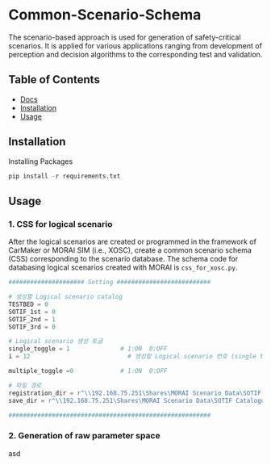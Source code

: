 # Common-Scenario-Schema

The scenario-based approach is used for generation of safety-critical scenarios. It is applied for various applications ranging from development of perception and decision algorithms to the corresponding test and validation.

## Table of Contents

- [Docs](#docs)
- [Installation](#installation)
- [Usage](#usage)

## Installation

Installing Packages

```Python
pip install -r requirements.txt
```

## Usage

### 1. CSS for logical scenario

After the logical scenarios are created or programmed in the framework of CarMaker or MORAI SIM (i.e., XOSC), create a common scenario schema (CSS) corresponding to the scenario database. 
The schema code for databasing logical scenarios created with MORAI is ```css_for_xosc.py```.

```Python
##################### Setting ##########################

# 생성할 Logical scenario catalog
TESTBED = 0
SOTIF_1st = 0
SOTIF_2nd = 1
SOTIF_3rd = 0

# Logical scenario 생성 토글
single_toggle = 1              # 1:ON  0:OFF
i = 12                           # 생성할 Logical scenario 번호 (single toggle에 해당, 가장 아래 번호 리스트 확인 가능)

multiple_toggle =0             # 1:ON  0:OFF

# 파일 경로
registration_dir = r"\\192.168.75.251\Shares\MORAI Scenario Data\SOTIF Catalogue\MORAI Project\Registration"
save_dir = r"\\192.168.75.251\Shares\MORAI Scenario Data\SOTIF Catalogue\MORAI Project\Json"

########################################################
```

### 2. Generation of raw parameter space

asd






